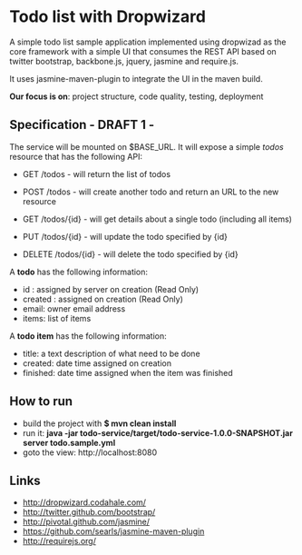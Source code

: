 Todo list with Dropwizard
=========================

A simple todo list sample application implemented using dropwizad
as the core framework with a simple UI that consumes the REST API
based on twitter bootstrap, backbone.js, jquery, jasmine and require.js.

It uses jasmine-maven-plugin to integrate the UI in the maven build.

**Our focus is on**: project structure, code quality, testing, deployment

Specification - DRAFT 1 -
------------------------

The service will be mounted on $BASE_URL. It will expose a simple *todos* resource that has the following API:

* GET     /todos - will return the list of todos
* POST    /todos - will create another todo and return an URL to the new resource

* GET     /todos/{id}  - will get details about a single todo (including all items)
* PUT     /todos/{id}  - will update the todo specified by {id}
* DELETE  /todos/{id}  - will delete the todo specified by {id}

A **todo** has the following information:
  - id : assigned by server on creation (Read Only)
  - created : assigned on creation (Read Only)
  - email: owner email address
  - items: list of items
  
A **todo item** has the following information:
  - title: a text description of what need to be done
  - created: date time assigned on creation
  - finished: date time assigned when the item was finished


How to run
----------
  - build the project with **$ mvn clean install**  
  - run it: **java -jar todo-service/target/todo-service-1.0.0-SNAPSHOT.jar server todo.sample.yml**
  - goto the view: http://localhost:8080

Links
-----

* http://dropwizard.codahale.com/
* http://twitter.github.com/bootstrap/
* http://pivotal.github.com/jasmine/ 
* https://github.com/searls/jasmine-maven-plugin
* http://requirejs.org/


